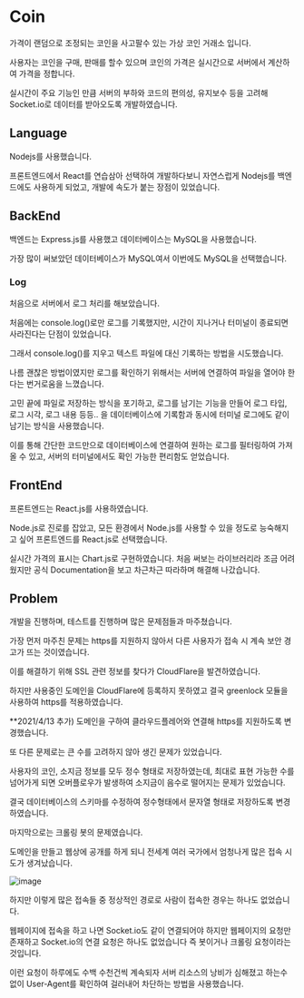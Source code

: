 # Coin
가격이 랜덤으로 조정되는 코인을 사고팔수 있는 가상 코인 거래소 입니다.

사용자는 코인을 구매, 판매를 할수 있으며 코인의 가격은 실시간으로 서버에서 계산하여 가격을 정합니다.

실시간이 주요 기능인 만큼 서버의 부하와 코드의 편의성, 유지보수 등을 고려해 Socket.io로 데이터를 받아오도록 개발하였습니다.

## Language
Nodejs를 사용했습니다.

프론트엔드에서 React를 연습삼아 선택하여 개발하다보니 자연스럽게 Nodejs를 백엔드에도 사용하게 되었고, 개발에 속도가 붙는 장점이 있었습니다.

## BackEnd
백엔드는 Express.js를 사용했고 데이터베이스는 MySQL을 사용했습니다.

가장 많이 써보았던 데이터베이스가 MySQL여서 이번에도 MySQL을 선택했습니다.

### Log
처음으로 서버에서 로그 처리를 해보았습니다.

처음에는 console.log()로만 로그를 기록했지만, 시간이 지나거나 터미널이 종료되면 사라진다는 단점이 있었습니다.

그래서 console.log()를 지우고 텍스트 파일에 대신 기록하는 방법을 시도했습니다.

나름 괜찮은 방법이였지만 로그를 확인하기 위해서는 서버에 연결하여 파일을 열어야 한다는 번거로움을 느꼈습니다.

고민 끝에 파일로 저장하는 방식을 포기하고, 로그를 남기는 기능을 만들어 로그 타입, 로그 시각, 로그 내용 등등.. 을 데이터베이스에 기록함과 동시에 터미널 로그에도 같이 남기는 방식을 사용했습니다.

이를 통해 간단한 코드만으로 데이터베이스에 연결하여 원하는 로그를 필터링하여 가져올 수 있고, 서버의 터미널에서도 확인 가능한 편리함도 얻었습니다.

## FrontEnd
프론트엔드는 React.js를 사용하였습니다.

Node.js로 진로를 잡았고, 모든 환경에서 Node.js를 사용할 수 있을 정도로 능숙해지고 싶어 프론트엔드를 React.js로 선택했습니다.

실시간 가격의 표시는 Chart.js로 구현하였습니다. 처음 써보는 라이브러리라 조금 어려웠지만 공식 Documentation을 보고 차근차근 따라하며 해결해 나갔습니다.

## Problem
개발을 진행하며, 테스트를 진행하며 많은 문제점들과 마주쳤습니다.

가장 먼저 마주친 문제는 https를 지원하지 않아서 다른 사용자가 접속 시 계속 보안 경고가 뜨는 것이였습니다.

이를 해결하기 위해 SSL 관련 정보를 찾다가 CloudFlare을 발견하였습니다.

하지만 사용중인 도메인을 CloudFlare에 등록하지 못하였고 결국 greenlock 모듈을 사용하여 https를 적용하였습니다.

**2021/4/13 추가) 도메인을 구하여 클라우드플레어와 연결해 https를 지원하도록 변경했습니다.

또 다른 문제로는 큰 수를 고려하지 않아 생긴 문제가 있었습니다.

사용자의 코인, 소지금 정보를 모두 정수 형태로 저장하였는데, 최대로 표현 가능한 수를 넘어가게 되면 오버플로우가 발생하여 소지금이 음수로 떨어지는 문제가 있었습니다.

결국 데이터베이스의 스키마를 수정하여 정수형태에서 문자열 형태로 저장하도록 변경하였습니다.

마지막으로는 크롤링 봇의 문제였습니다.

도메인을 만들고 웹상에 공개를 하게 되니 전세계 여러 국가에서 엄청나게 많은 접속 시도가 생겨났습니다.

![image](https://user-images.githubusercontent.com/46806498/111749423-1b28c380-88d5-11eb-8ea0-3602f93fcaf2.png)

하지만 이렇게 많은 접속들 중 정상적인 경로로 사람이 접속한 경우는 하나도 없었습니다.

웹페이지에 접속을 하고 나면 Socket.io도 같이 연결되어야 하지만 웹페이지의 요청만 존재하고 Socket.io의 연결 요청은 하나도 없었습니다 즉 봇이거나 크롤링 요청이라는 것입니다.

이런 요청이 하루에도 수백 수천건씩 계속되자 서버 리소스의 낭비가 심해졌고 하는수 없이 User-Agent를 확인하여 걸러내어 차단하는 방법을 사용했습니다.
